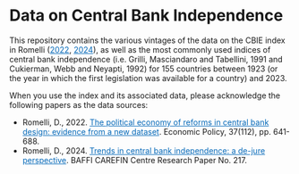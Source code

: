 # Data on Central Bank Independence

This repository contains the various vintages of the data on the CBIE index in Romelli (<a style="color:#0569b9;" href="https://academic.oup.com/economicpolicy/advance-article/doi/10.1093/epolic/eiac011/6516019" target="_blank" rel="noopener noreferrer">2022</a>, <a style="color:#0569b9;" href="https://papers.ssrn.com/sol3/papers.cfm?abstract_id=4716704" target="_blank"  rel="noopener noreferrer">2024</a>), as well as the most commonly used indices of central bank independence (i.e. Grilli, Masciandaro and Tabellini, 1991 and Cukierman, Webb and Neyapti, 1992) for 155 countries between 1923 (or the year in which the first legislation was available for a country) and 2023.

When you use the index and its associated data, please acknowledge the following papers as the data sources:
- Romelli, D., 2022. <a style="color:#0569b9;" href="https://academic.oup.com/economicpolicy/advance-article/doi/10.1093/epolic/eiac011/6516019" target="_blank" rel="noopener noreferrer">The political economy of reforms in central bank design: evidence from a new dataset</a>. Economic Policy, 37(112), pp. 641-688.
- Romelli, D., 2024. <a style="color:#0569b9;" href="https://papers.ssrn.com/sol3/papers.cfm?abstract_id=4716704" target="_blank" rel="noopener noreferrer">Trends in central bank independence: a de-jure perspective</a>. BAFFI CAREFIN Centre Research Paper No. 217.
